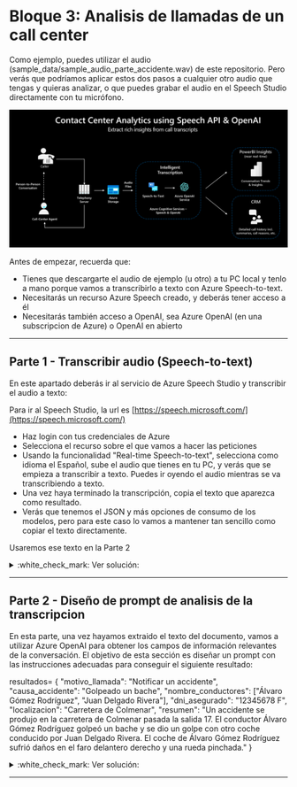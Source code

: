 # Bloque 3: Analisis de llamadas de un call center

Como ejemplo, puedes utilizar el audio (sample_data/sample_audio_parte_accidente.wav) de este repositorio. Pero verás que podríamos aplicar estos dos pasos a cualquier otro audio que tengas y quieras analizar, o que puedes grabar el audio en el Speech Studio directamente con tu micrófono. 

![Diagrama de Solucion con Speech to text y OpenAI](images/Bloque3.png)

Antes de empezar, recuerda que:

* Tienes que descargarte el audio de ejemplo (u otro) a tu PC local y tenlo a mano porque vamos a transcribirlo a texto con Azure Speech-to-text. 
* Necesitarás un recurso Azure Speech creado, y deberás tener acceso a él
* Necesitarás también acceso a OpenAI, sea Azure OpenAI (en una subscripcion de Azure) o OpenAI en abierto 
___

## Parte 1 - Transcribir audio (Speech-to-text)

En este apartado deberás ir al servicio de Azure Speech Studio y transcribir el audio a texto:

Para ir al Speech Studio, la url es [https://speech.microsoft.com/](https://speech.microsoft.com/)
* Haz login con tus credenciales de Azure
* Selecciona el recurso sobre el que vamos a hacer las peticiones
* Usando la funcionalidad "Real-time Speech-to-text", selecciona como idioma el Español, sube el audio que tienes en tu PC, y verás que se empieza a transcribir a texto. Puedes ir oyendo el audio mientras se va transcribiendo a texto. 
* Una vez haya terminado la transcripción, copia el texto que aparezca como resultado. 
* Verás que tenemos el JSON y más opciones de consumo de los modelos, pero para este caso lo vamos a mantener tan sencillo como copiar el texto directamente.  

Usaremos ese texto en la Parte 2


<details>
  <summary>:white_check_mark: Ver solución:</summary>

* Texto que extraemos con Speech-to-text del audio de ejemplo:

  ```    
  Hola, acabo de tener un accidente y quería notificarlo. Hola. De acuerdo, espero que esté bien, ¿qué ha pasado? Estaba conduciendo por la carretera de Colmenar y me he dado un golpe con otro coche. ¿Está usted bien? Sí, solo un poco nervioso. Es normal. ¿Me puede decir su nombre completo? Claro, me llamo Álvaro Gómez Rodríguez. ¿Sabe cuál ha sido la causa del accidente? Creo que he golpeado un bache. De acuerdo. ¿Dónde se ha producido el accidente? En la carretera de Colmenar pasada la salida 17. ¿Ha habido algún otro herido? Creo que no, pero no estoy seguro. De acuerdo, lo investigaremos. ¿Me puede dar la información del otro conductor? Sí, su nombre es Juan Delgado Rivera. De acuerdo, un momento, por favor, ¿me puede decir su DNI, por favor? Sí. Es 12345678 F. De acuerdo. ¿Qué daños ha sufrido el coche? Se ha roto el faro delantero derecho y se ha pinchado una rueda. ¿Puede conducir el coche? No lo sé, no, va a venir a recogerlo la grúa. De acuerdo. Necesitaremos inspeccionar el coche. Voy a dar de alta el parte para proceder la petición de inspección y reparación. Perfecto, muchas gracias por su ayuda. 

  ```

</details>

___

## Parte 2 - Diseño de prompt de analisis de la transcripcion

En esta parte, una vez hayamos extraido el texto del documento, vamos a utilizar Azure OpenAI para obtener los campos de información relevantes de la conversación. El objetivo de esta sección es diseñar un prompt con las instrucciones adecuadas para conseguir el siguiente resultado:

resultados= {
    "motivo_llamada": "Notificar un accidente",
    "causa_accidente": "Golpeado un bache",
    "nombre_conductores": ["Álvaro Gómez Rodríguez", "Juan Delgado Rivera"],
    "dni_asegurado": "12345678 F",
    "localizacion": "Carretera de Colmenar",
    "resumen": "Un accidente se produjo en la carretera de Colmenar pasada la salida 17. El conductor Álvaro Gómez Rodríguez golpeó un bache y se dio un golpe con otro coche conducido por Juan Delgado Rivera. El coche de Álvaro Gómez Rodríguez sufrió daños en el faro delantero derecho y una rueda pinchada."
}

<details>
  <summary>:white_check_mark: Ver solución:</summary>
  
Extraiga la siguiente información de la conversación 

1. Motivo de la llamada (key: motivo_llamada)
2. Causa del accidente (key: causa_accidente)
3. Nombres de los conductores como array (key: nombre_conductores)
4. DNI de la persona que llama (key: dni_asegurado)
5. Localización del accidente (key: localizacion)
6. Breve y detallado resumen (key: resumen)

Asegure que todos los campos se contestan de manera breve, por ejemplo, para la localización simplemente el nombre. Contesta en formato JSON utilizando las keys indicadas para cada campo. Formatee el JSON como objecto llamado "resultados". Haga un pretty print del JSON y asegure que esta correctamente cerrado al final.

</details>

___

